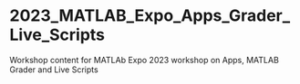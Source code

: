 # 2023_MATLAB_Expo_Apps_Grader_Live_Scripts
Workshop content for MATLAb Expo 2023 workshop on Apps, MATLAB Grader and Live Scripts

